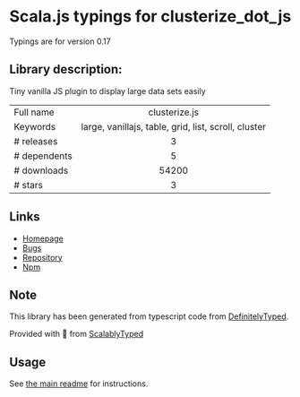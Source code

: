 
# Scala.js typings for clusterize_dot_js

Typings are for version 0.17

## Library description:
Tiny vanilla JS plugin to display large data sets easily

|                    |                 |
| ------------------ | :-------------: |
| Full name          | clusterize.js |
| Keywords           | large, vanillajs, table, grid, list, scroll, cluster |
| # releases         | 3 |
| # dependents       | 5 |
| # downloads        | 54200 |
| # stars            | 3 |

## Links
- [Homepage](https://github.com/NeXTs/Clusterize.js)
- [Bugs](https://github.com/NeXTs/Clusterize.js/issues)
- [Repository](https://github.com/NeXTs/Clusterize.js)
- [Npm](https://www.npmjs.com/package/clusterize.js)
    


## Note
This library has been generated from typescript code from [DefinitelyTyped](https://definitelytyped.org).

Provided with :purple_heart: from [ScalablyTyped](https://github.com/oyvindberg/ScalablyTyped)

## Usage
See [the main readme](../../readme.md) for instructions.


